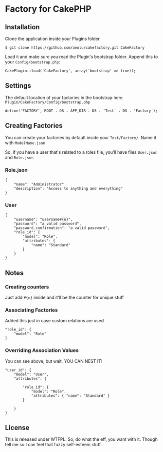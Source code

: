 # Factory for CakePHP

## Installation

Clone the application inside your Plugins folder

	$ git clone https://github.com/aeolu/cakefactory.git CakeFactory
	
Load it and make sure you read the Plugin's bootstrap folder. Append this to your `Config/bootstrap.php`:

	CakePlugin::load('CakeFactory', array('bootstrap' => true));
	

## Settings

The default location of your factories in the bootstrap here `Plugin/CakeFactory/Config/bootstrap.php`

	define('FACTORY', ROOT . DS . APP_DIR . DS . 'Test' . DS . 'Factory');


## Creating Factories

You can create your factories by default inside your `Test/Factory/`. Name it with `ModelName.json`

So, if you have a user that's related to a roles file, you'll have files `User.json` and `Role.json`


### Role.json

	{
		"name": "Administrator"
		"description": "Access to anything and everything"
	}
	
### User

	{
		"username": "username#{n}",
		"password": "a valid password",
		"password_confirmation": "a valid password",
		"role_id": {
			"model": "Role",
			"attributes": {
				"name": "Standard"
			}
		}
	}
	
	
## Notes

### Creating counters

Just add `#{n}` inside and it'll be the counter for unique stuff

### Associating Factories

Added this just in case custom relations are used

	"role_id": {
		"model": "Role"
	}
	
### Overriding Association Values

You can see above, but wait, YOU CAN NEST IT!

	"user_id": {
		"model": "User",
		"attributes": {
			
			"role_id": {
				"model": "Role",
				"attributes": { "name": "Standard" }
			}
			
		}
	}
	
	
## License

This is released under WTFPL. So, do what the eff, you want with it. Though tell me so I can feel that fuzzy self-esteem stuff.
